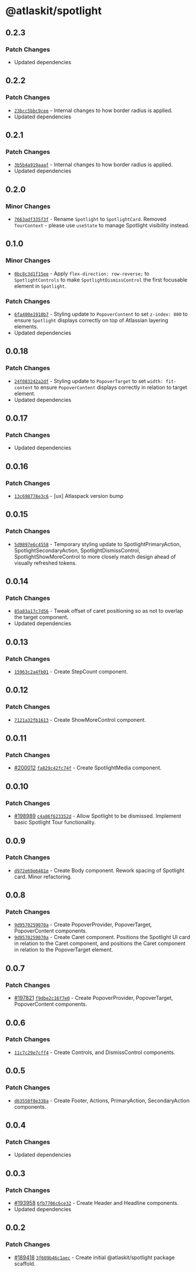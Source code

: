 # @atlaskit/spotlight

## 0.2.3

### Patch Changes

- Updated dependencies

## 0.2.2

### Patch Changes

- [`23bcc5bbc9cee`](https://bitbucket.org/atlassian/atlassian-frontend-monorepo/commits/23bcc5bbc9cee) -
  Internal changes to how border radius is applied.
- Updated dependencies

## 0.2.1

### Patch Changes

- [`3b5b4a919aaaf`](https://bitbucket.org/atlassian/atlassian-frontend-monorepo/commits/3b5b4a919aaaf) -
  Internal changes to how border radius is applied.
- Updated dependencies

## 0.2.0

### Minor Changes

- [`7663adf335f3f`](https://bitbucket.org/atlassian/atlassian-frontend-monorepo/commits/7663adf335f3f) -
  Rename `Spotlight` to `SpotlightCard`. Removed `TourContext` - please use `useState` to manage
  Spotlight visibility instead.

## 0.1.0

### Minor Changes

- [`0bc8c3d1f15ee`](https://bitbucket.org/atlassian/atlassian-frontend-monorepo/commits/0bc8c3d1f15ee) -
  Apply `flex-direction: row-reverse;` to `SpotlightControls` to make `SpotlightDismissControl` the
  first focusable element in `Spotlight`.

### Patch Changes

- [`6fa400e1910b7`](https://bitbucket.org/atlassian/atlassian-frontend-monorepo/commits/6fa400e1910b7) -
  Styling update to `PopoverContent` to set `z-index: 800` to ensure `Spotlight` displays correctly
  on top of Atlassian layering elements.
- Updated dependencies

## 0.0.18

### Patch Changes

- [`24f083242a2df`](https://bitbucket.org/atlassian/atlassian-frontend-monorepo/commits/24f083242a2df) -
  Styling update to `PopoverTarget` to set `width: fit-content` to ensure `PopoverContent` displays
  correctly in relation to target element.
- Updated dependencies

## 0.0.17

### Patch Changes

- Updated dependencies

## 0.0.16

### Patch Changes

- [`13c698778e3c6`](https://bitbucket.org/atlassian/atlassian-frontend-monorepo/commits/13c698778e3c6) -
  [ux] Atlaspack version bump

## 0.0.15

### Patch Changes

- [`5d9897e6c4558`](https://bitbucket.org/atlassian/atlassian-frontend-monorepo/commits/5d9897e6c4558) -
  Temporary styling update to SpotlightPrimaryAction, SpotlightSecondaryAction,
  SpotlightDismissControl, SpotlightShowMoreControl to more closely match design ahead of visually
  refreshed tokens.

## 0.0.14

### Patch Changes

- [`85a83a17c7d56`](https://bitbucket.org/atlassian/atlassian-frontend-monorepo/commits/85a83a17c7d56) -
  Tweak offset of caret positioning so as not to overlap the target component.
- Updated dependencies

## 0.0.13

### Patch Changes

- [`15963c2a4fb01`](https://bitbucket.org/atlassian/atlassian-frontend-monorepo/commits/15963c2a4fb01) -
  Create StepCount component.

## 0.0.12

### Patch Changes

- [`7121a32fb1613`](https://bitbucket.org/atlassian/atlassian-frontend-monorepo/commits/7121a32fb1613) -
  Create ShowMoreControl component.

## 0.0.11

### Patch Changes

- [#200012](https://bitbucket.org/atlassian/atlassian-frontend-monorepo/pull-requests/200012)
  [`fa829c42fc74f`](https://bitbucket.org/atlassian/atlassian-frontend-monorepo/commits/fa829c42fc74f) -
  Create SpotlightMedia component.

## 0.0.10

### Patch Changes

- [#198989](https://bitbucket.org/atlassian/atlassian-frontend-monorepo/pull-requests/198989)
  [`c4a86f623352d`](https://bitbucket.org/atlassian/atlassian-frontend-monorepo/commits/c4a86f623352d) -
  Allow Spotlight to be dismissed. Implement basic Spotlight Tour functionality.

## 0.0.9

### Patch Changes

- [`d972e69e6461e`](https://bitbucket.org/atlassian/atlassian-frontend-monorepo/commits/d972e69e6461e) -
  Create Body component. Rework spacing of Spotlight card. Minor refactoring.

## 0.0.8

### Patch Changes

- [`9d9570259070a`](https://bitbucket.org/atlassian/atlassian-frontend-monorepo/commits/9d9570259070a) -
  Create PopoverProvider, PopoverTarget, PopoverContent components.
- [`9d9570259070a`](https://bitbucket.org/atlassian/atlassian-frontend-monorepo/commits/9d9570259070a) -
  Create Caret component. Positions the Spotlight UI card in relation to the Caret component, and
  positions the Caret component in relation to the PopoverTarget element.

## 0.0.7

### Patch Changes

- [#197821](https://bitbucket.org/atlassian/atlassian-frontend-monorepo/pull-requests/197821)
  [`f9dbe2c16f7e0`](https://bitbucket.org/atlassian/atlassian-frontend-monorepo/commits/f9dbe2c16f7e0) -
  Create PopoverProvider, PopoverTarget, PopoverContent components.

## 0.0.6

### Patch Changes

- [`11c7c29e7cff4`](https://bitbucket.org/atlassian/atlassian-frontend-monorepo/commits/11c7c29e7cff4) -
  Create Controls, and DismissControl components.

## 0.0.5

### Patch Changes

- [`d63550f8e338a`](https://bitbucket.org/atlassian/atlassian-frontend-monorepo/commits/d63550f8e338a) -
  Create Footer, Actions, PrimaryAction, SecondaryAction components.

## 0.0.4

### Patch Changes

- Updated dependencies

## 0.0.3

### Patch Changes

- [#193958](https://bitbucket.org/atlassian/atlassian-frontend-monorepo/pull-requests/193958)
  [`6fb7706c6ce32`](https://bitbucket.org/atlassian/atlassian-frontend-monorepo/commits/6fb7706c6ce32) -
  Create Header and Headline components.
- Updated dependencies

## 0.0.2

### Patch Changes

- [#189418](https://bitbucket.org/atlassian/atlassian-frontend-monorepo/pull-requests/189418)
  [`3f609b46c1aec`](https://bitbucket.org/atlassian/atlassian-frontend-monorepo/commits/3f609b46c1aec) -
  Create initial @atlaskit/spotlight package scaffold.
